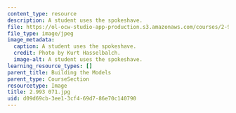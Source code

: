```yaml
---
content_type: resource
description: A student uses the spokeshave.
file: https://ol-ocw-studio-app-production.s3.amazonaws.com/courses/2-993-special-topics-in-mechanical-engineering-the-art-and-science-of-boat-design-january-iap-2007/d09d69cb3ee13cf469d786e70c140790_2993071.jpg
file_type: image/jpeg
image_metadata:
  caption: A student uses the spokeshave.
  credit: Photo by Kurt Hasselbalch.
  image-alt: A student uses the spokeshave.
learning_resource_types: []
parent_title: Building the Models
parent_type: CourseSection
resourcetype: Image
title: 2.993 071.jpg
uid: d09d69cb-3ee1-3cf4-69d7-86e70c140790
---
```

